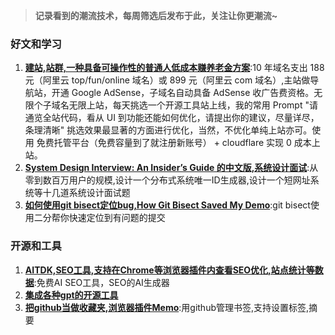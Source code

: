 > **记录看到的潮流技术，每周筛选后发布于此，关注让你更潮流~**  

### 好文和学习 

1. **[建站,站群,一种具备可操作性的普通人低成本赚养老金方案](https://x.com/wincatcher/status/1853407539830182347)**:10 年域名支出 188 元（阿里云 top/fun/online 域名）或 899 元（阿里云 com 域名）,主站做导航站，开通 Google AdSense，子域名自动具备 AdSense 收广告费资格。无限个子域名无限上站，每天挑选一个开源工具站上线，我的常用 Prompt "请通览全站代码，看从 UI 到功能还能如何优化，请提出你的建议，尽量详尽，条理清晰" 挑选效果最显著的方面进行优化，当然，不优化单纯上站亦可。使用 免费托管平台（免费容量到了就注册新账号） + cloudflare 实现 0 成本上站。
2. **[System Design Interview: An Insider’s Guide 的中文版,系统设计面试](https://learning-guide.gitbook.io/system-design-interview/)**:从零到数百万用户的规模,设计一个分布式系统唯一ID生成器,设计一个短网址系统等十几道系统设计面试题
3. **[如何使用git bisect定位bug,How Git Bisect Saved My Demo](https://www.mikebuss.com/posts/debugging-till-dawn)**:git bisect使用二分帮你快速定位到有问题的提交

### 开源和工具

1. **[AITDK,SEO工具,支持在Chrome等浏览器插件内查看SEO优化,站点统计等数据](https://aitdk.com/zh)**:免费AI SEO工具，SEO的AI生成器
2. **[集成各种gpt的开源工具](https://github.com/APIParkLab/APIPark)**
3. **[把github当做收藏夹,浏览器插件Memo](https://github.com/osmoscraft/osmosmemo)**:用github管理书签,支持设置标签,摘要
